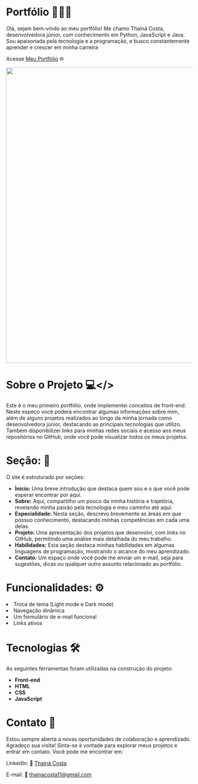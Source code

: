 # Portfólio 👩🏻‍💻

Olá, sejam bem-vindo ao meu portfólio! Me chamo Thainá Costa, desenvolvedora júnior, com conhecimento em Python, JavaScript e Java. Sou apaixonada pela tecnologia e a programação, e busco constantemente aprender e crescer em minha carreira

Acesse <a href= "https://thainacosta2.github.io/Portfolio/" target="_blank"> Meu Portfólio</a> 🌐

<div>
<img src="Portfolio Imagens/portfóliohome.png" width="800px" />

# Sobre o Projeto 💻</> 
Este é o meu primeiro portfólio, onde implementei conceitos de front-end. Neste espeço você poderá encontrar algumas informações sobre mim, além de alguns projetos realizados ao longo da minha jornada como desenvolvedora júnior, destacando as principais tecnologias que utilizo. Também disponibilizei links para minhas redes sociais e acesso aos meus repositórios no GitHub, onde você pode visualizar todos os meus projetos.

# Seção: 📌
O site é estruturado por seções:
- **Ínicio:** Uma breve introdução que destaca quem sou e o que você pode esperar encontrar por aqui.
- **Sobre:** Aqui, compartilho um pouco da minha história e trajetória, revelando minha paixão pela tecnologia e meu caminho até aqui.
- **Especialidade:** Nesta seção, descrevo brevemente as áreas em que possuo conhecimento, destacando minhas competências em cada uma delas.
- **Projeto:**  Uma apresentação dos projetos que desenvolvi, com links no GitHub, permitindo uma análise mais detalhada do meu trabalho.
- **Habilidades:** Esta seção destaca minhas habilidades em algumas linguagens de programação, mostrando o alcance do meu aprendizado.
- **Contato:** Um espaço onde você pode me enviar um e-mail, seja para sugestões, dicas ou qualquer outro assunto relacionado ao portfólio.


# Funcionalidades: ⚙️
<div>
  <li>Troca de tema (Light mode e Dark mode)</li>
  <li>Navegação dinâmica</li>
  <li>Um formulário de e-mail funcional</li>
  <li>Links ativos</li>
</div>

# Tecnologias 🛠
As seguintes ferramentas foram utilizadas na construção do projeto:
- **Front-end**
- **HTML**
- **CSS**
- **JavaScript**

# Contato 📱
Estou sempre aberta a novas oportunidades de colaboração e aprendizado. Agradeço sua visita! Sinta-se à vontade para explorar meus projetos e entrar em contato. Você pode me encontrar em:

LinkedIn: 🔗
<a href= "https://www.linkedin.com/in/thainacostaj" target="_blank"> Thainá Costa</a>

E-mail: 📧
thainacosta11@gmail.com
